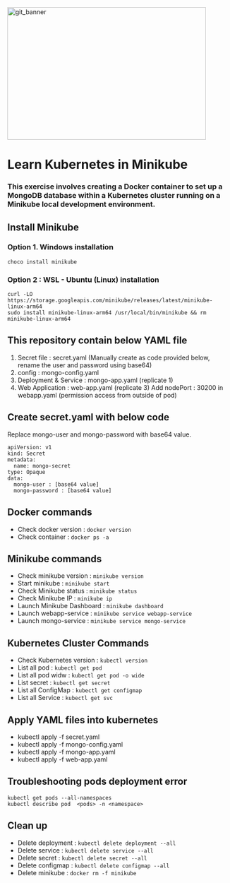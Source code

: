 <img src="https://github.com/user-attachments/assets/6369cf14-3257-4b91-baba-1e20b5a1eec5" alt="git_banner" width="450" height="300">
<!--![k8s_docker-minikube](https://github.com/user-attachments/assets/6369cf14-3257-4b91-baba-1e20b5a1eec5)-->

# Learn Kubernetes in Minikube
### This exercise involves creating a Docker container to set up a MongoDB database within a Kubernetes cluster running on a Minikube local development environment.

## Install Minikube 
### Option 1. Windows installation
```
choco install minikube
```
### Option 2 : WSL - Ubuntu (Linux) installation
```
curl -LO https://storage.googleapis.com/minikube/releases/latest/minikube-linux-arm64
sudo install minikube-linux-arm64 /usr/local/bin/minikube && rm minikube-linux-arm64
```
## This repository contain below YAML file
1. Secret file           : secret.yaml
                           (Manually create as code provided below, rename the user and password using base64)       
2. config                : mongo-config.yaml
3. Deployment & Service  : mongo-app.yaml
                           (replicate 1)
4. Web Application       : web-app.yaml
                           (replicate 3)
                           Add nodePort : 30200  in webapp.yaml (permission access from outside of pod) 

## Create secret.yaml with below code
Replace mongo-user and mongo-password with base64 value.
```
apiVersion: v1
kind: Secret
metadata:
  name: mongo-secret
type: Opaque
data:
  mongo-user : [base64 value]
  mongo-password : [base64 value]
```

## Docker commands
- Check docker version      : ```docker version```
- Check container           : ```docker ps -a```
  
## Minikube commands
- Check minikube version    : ```minikube version```
- Start minikube            : ```minikube start```
- Check Minikube status     : ```minikube status```
- Check Minikube IP         : ```minikube ip```
- Launch Minikube Dashboard : ```minikube dashboard```
- Launch webapp-service     : ```minikube service webapp-service```
- Launch mongo-service      : ```minikube service mongo-service```

## Kubernetes Cluster Commands
- Check Kubernetes version  : ```kubectl version```
- List all pod              : ```kubectl get pod```
- List all pod widw         : ```kubectl get pod -o wide```
- List secret               : ```kubectl get secret ```
- List all ConfigMap        : ```kubectl get configmap```
- List all Service          : ```kubectl get svc```

## Apply YAML files into kubernetes
- kubectl apply -f secret.yaml
- kubectl apply -f mongo-config.yaml
- kubectl apply -f mongo-app.yaml
- kubectl apply -f web-app.yaml

## Troubleshooting pods deployment error
```
kubectl get pods --all-namespaces
kubectl describe pod  <pods> -n <namespace>
```

## Clean up
- Delete deployment       : ```kubectl delete deployment --all```
- Delete service          : ```kubectl delete service --all ```
- Delete secret           : ```kubectl delete secret --all ```
- Delete configmap        : ```kubectl delete configmap --all```
- Delete minikube         : ```docker rm -f minikube```
